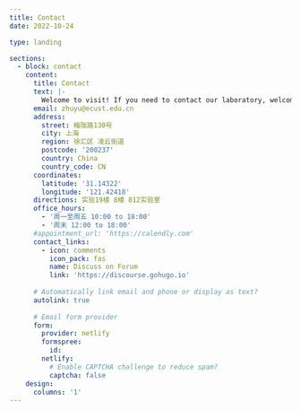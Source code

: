 ```yaml
---
title: Contact
date: 2022-10-24

type: landing

sections:
  - block: contact
    content:
      title: Contact
      text: |-
        Welcome to visit! If you need to contact our laboratory, welcome to East China University of Science and Technology in Shanghai, we will sincerely accept you. You can also contact Prof. Yu Zhu or other members of the laboratory by email. Good Luck!
      email: zhuyu@ecust.edu.cn
      address:
        street: 梅陇路130号
        city: 上海
        region: 徐汇区 凌云街道
        postcode: '200237'
        country: China
        country_code: CN
      coordinates:
        latitude: '31.14322'
        longitude: '121.42418'
      directions: 实验19楼 8楼 812实验室
      office_hours:
        - '周一至周五 10:00 to 18:00'
        - '周末 12:00 to 18:00'
      #appointment_url: 'https://calendly.com'
      contact_links:
        - icon: comments
          icon_pack: fas
          name: Discuss on Forum
          link: 'https://discourse.gohugo.io'
    
      # Automatically link email and phone or display as text?
      autolink: true
    
      # Email form provider
      form:
        provider: netlify
        formspree:
          id:
        netlify:
          # Enable CAPTCHA challenge to reduce spam?
          captcha: false
    design:
      columns: '1'
---
```

